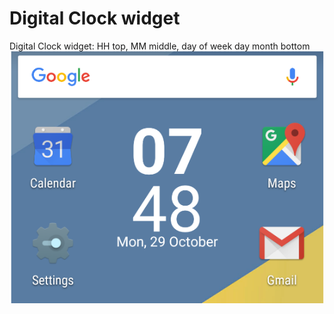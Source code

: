 # Digital Clock widget
Digital Clock widget: HH top, MM middle, day of week day month bottom 
<img src="digital_clock_widget.PNG" alt="Digital Clock widget"> 
